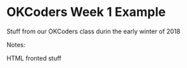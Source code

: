# OKCoders Week 1 Example

Stuff from our OKCoders class durin the early winter of 2018

Notes:

HTML fronted stuff